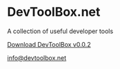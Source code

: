 # DevToolBox.net
A collection of useful developer tools

[Download DevToolBox v0.0.2](https://pub-7d9510c46c8a4a259f77309bd0cd5518.r2.dev/devtoolbox-v0.0.2.zip)

[info@devtoolbox.net](mailto:info@devtoolbox.net)
